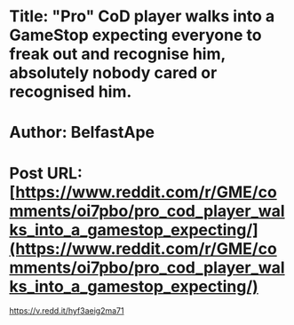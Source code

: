 # Title: "Pro" CoD player walks into a GameStop expecting everyone to freak out and recognise him, absolutely nobody cared or recognised him.
# Author: BelfastApe
# Post URL: [https://www.reddit.com/r/GME/comments/oi7pbo/pro_cod_player_walks_into_a_gamestop_expecting/](https://www.reddit.com/r/GME/comments/oi7pbo/pro_cod_player_walks_into_a_gamestop_expecting/)


https://v.redd.it/hyf3aeig2ma71